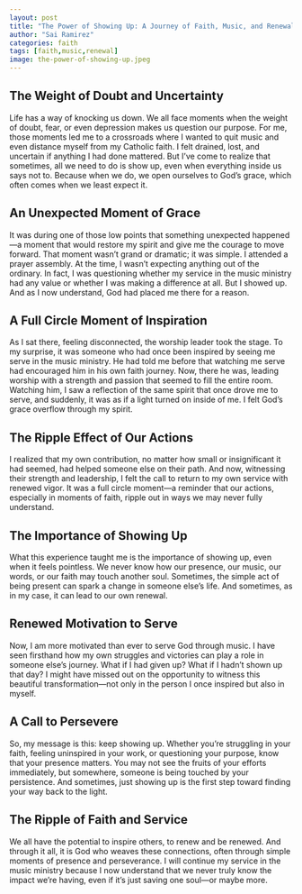 ```yaml
---
layout: post
title: "The Power of Showing Up: A Journey of Faith, Music, and Renewal"
author: "Sai Ramirez"
categories: faith
tags: [faith,music,renewal]
image: the-power-of-showing-up.jpeg
---
```

## The Weight of Doubt and Uncertainty
Life has a way of knocking us down. We all face moments when the weight of doubt, fear, or even depression makes us question our purpose. For me, those moments led me to a crossroads where I wanted to quit music and even distance myself from my Catholic faith. I felt drained, lost, and uncertain if anything I had done mattered. But I’ve come to realize that sometimes, all we need to do is show up, even when everything inside us says not to. Because when we do, we open ourselves to God’s grace, which often comes when we least expect it.

## An Unexpected Moment of Grace
It was during one of those low points that something unexpected happened—a moment that would restore my spirit and give me the courage to move forward. That moment wasn’t grand or dramatic; it was simple. I attended a prayer assembly. At the time, I wasn’t expecting anything out of the ordinary. In fact, I was questioning whether my service in the music ministry had any value or whether I was making a difference at all. But I showed up. And as I now understand, God had placed me there for a reason.

## A Full Circle Moment of Inspiration
As I sat there, feeling disconnected, the worship leader took the stage. To my surprise, it was someone who had once been inspired by seeing me serve in the music ministry. He had told me before that watching me serve had encouraged him in his own faith journey. Now, there he was, leading worship with a strength and passion that seemed to fill the entire room. Watching him, I saw a reflection of the same spirit that once drove me to serve, and suddenly, it was as if a light turned on inside of me. I felt God’s grace overflow through my spirit.

## The Ripple Effect of Our Actions
I realized that my own contribution, no matter how small or insignificant it had seemed, had helped someone else on their path. And now, witnessing their strength and leadership, I felt the call to return to my own service with renewed vigor. It was a full circle moment—a reminder that our actions, especially in moments of faith, ripple out in ways we may never fully understand.

## The Importance of Showing Up
What this experience taught me is the importance of showing up, even when it feels pointless. We never know how our presence, our music, our words, or our faith may touch another soul. Sometimes, the simple act of being present can spark a change in someone else’s life. And sometimes, as in my case, it can lead to our own renewal.

## Renewed Motivation to Serve
Now, I am more motivated than ever to serve God through music. I have seen firsthand how my own struggles and victories can play a role in someone else’s journey. What if I had given up? What if I hadn’t shown up that day? I might have missed out on the opportunity to witness this beautiful transformation—not only in the person I once inspired but also in myself.

## A Call to Persevere
So, my message is this: keep showing up. Whether you’re struggling in your faith, feeling uninspired in your work, or questioning your purpose, know that your presence matters. You may not see the fruits of your efforts immediately, but somewhere, someone is being touched by your persistence. And sometimes, just showing up is the first step toward finding your way back to the light.

## The Ripple of Faith and Service
We all have the potential to inspire others, to renew and be renewed. And through it all, it is God who weaves these connections, often through simple moments of presence and perseverance. I will continue my service in the music ministry because I now understand that we never truly know the impact we’re having, even if it’s just saving one soul—or maybe more.
